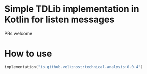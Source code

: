 # Simple TDLib implementation in Kotlin for listen messages

PRs welcome

# How to use
```kotlin
implementation("io.github.velkonost:technical-analysis:0.0.4")
```
